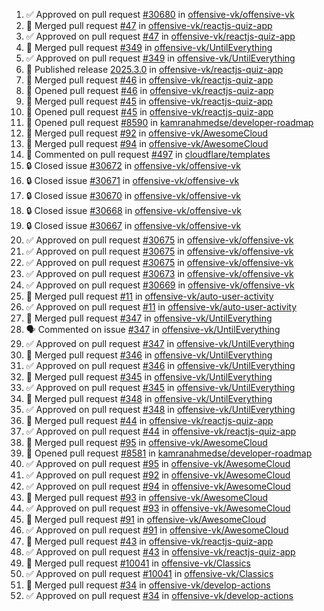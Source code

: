 <!--START_SECTION:activity-->
1. ✅ Approved on pull request [#30680](https://github.com/offensive-vk/offensive-vk/pull/30680) in [offensive-vk/offensive-vk](https://github.com/offensive-vk/offensive-vk)
2. 🎉  Merged pull request [#47](https://github.com/offensive-vk/reactjs-quiz-app/pull/47) in [offensive-vk/reactjs-quiz-app](https://github.com/offensive-vk/reactjs-quiz-app)
3. ✅ Approved on pull request [#47](https://github.com/offensive-vk/reactjs-quiz-app/pull/47) in [offensive-vk/reactjs-quiz-app](https://github.com/offensive-vk/reactjs-quiz-app)
4. 🎉  Merged pull request [#349](https://github.com/offensive-vk/UntilEverything/pull/349) in [offensive-vk/UntilEverything](https://github.com/offensive-vk/UntilEverything)
5. ✅ Approved on pull request [#349](https://github.com/offensive-vk/UntilEverything/pull/349) in [offensive-vk/UntilEverything](https://github.com/offensive-vk/UntilEverything)
6. 🚀 Published release [2025.3.0](https://github.com/offensive-vk/reactjs-quiz-app/releases/tag/2025.3.0) in [offensive-vk/reactjs-quiz-app](https://github.com/offensive-vk/reactjs-quiz-app)
7. 🎉  Merged pull request [#46](https://github.com/offensive-vk/reactjs-quiz-app/pull/46) in [offensive-vk/reactjs-quiz-app](https://github.com/offensive-vk/reactjs-quiz-app)
8. 💪 Opened pull request [#46](https://github.com/offensive-vk/reactjs-quiz-app/pull/46) in [offensive-vk/reactjs-quiz-app](https://github.com/offensive-vk/reactjs-quiz-app)
9. 🎉  Merged pull request [#45](https://github.com/offensive-vk/reactjs-quiz-app/pull/45) in [offensive-vk/reactjs-quiz-app](https://github.com/offensive-vk/reactjs-quiz-app)
10. 💪 Opened pull request [#45](https://github.com/offensive-vk/reactjs-quiz-app/pull/45) in [offensive-vk/reactjs-quiz-app](https://github.com/offensive-vk/reactjs-quiz-app)
11. 💪 Opened pull request [#8590](https://github.com/kamranahmedse/developer-roadmap/pull/8590) in [kamranahmedse/developer-roadmap](https://github.com/kamranahmedse/developer-roadmap)
12. 🎉  Merged pull request [#92](https://github.com/offensive-vk/AwesomeCloud/pull/92) in [offensive-vk/AwesomeCloud](https://github.com/offensive-vk/AwesomeCloud)
13. 🎉  Merged pull request [#94](https://github.com/offensive-vk/AwesomeCloud/pull/94) in [offensive-vk/AwesomeCloud](https://github.com/offensive-vk/AwesomeCloud)
14. 💬 Commented on pull request [#497](https://github.com/cloudflare/templates/pull/497) in [cloudflare/templates](https://github.com/cloudflare/templates)
15. 🔒 Closed issue [#30672](https://github.com/offensive-vk/offensive-vk/issues/30672) in [offensive-vk/offensive-vk](https://github.com/offensive-vk/offensive-vk)
16. 🔒 Closed issue [#30671](https://github.com/offensive-vk/offensive-vk/issues/30671) in [offensive-vk/offensive-vk](https://github.com/offensive-vk/offensive-vk)
17. 🔒 Closed issue [#30670](https://github.com/offensive-vk/offensive-vk/issues/30670) in [offensive-vk/offensive-vk](https://github.com/offensive-vk/offensive-vk)
18. 🔒 Closed issue [#30668](https://github.com/offensive-vk/offensive-vk/issues/30668) in [offensive-vk/offensive-vk](https://github.com/offensive-vk/offensive-vk)
19. 🔒 Closed issue [#30667](https://github.com/offensive-vk/offensive-vk/issues/30667) in [offensive-vk/offensive-vk](https://github.com/offensive-vk/offensive-vk)
20. ✅ Approved on pull request [#30675](https://github.com/offensive-vk/offensive-vk/pull/30675) in [offensive-vk/offensive-vk](https://github.com/offensive-vk/offensive-vk)
21. ✅ Approved on pull request [#30675](https://github.com/offensive-vk/offensive-vk/pull/30675) in [offensive-vk/offensive-vk](https://github.com/offensive-vk/offensive-vk)
22. ✅ Approved on pull request [#30675](https://github.com/offensive-vk/offensive-vk/pull/30675) in [offensive-vk/offensive-vk](https://github.com/offensive-vk/offensive-vk)
23. ✅ Approved on pull request [#30673](https://github.com/offensive-vk/offensive-vk/pull/30673) in [offensive-vk/offensive-vk](https://github.com/offensive-vk/offensive-vk)
24. ✅ Approved on pull request [#30669](https://github.com/offensive-vk/offensive-vk/pull/30669) in [offensive-vk/offensive-vk](https://github.com/offensive-vk/offensive-vk)
25. 🎉  Merged pull request [#11](https://github.com/offensive-vk/auto-user-activity/pull/11) in [offensive-vk/auto-user-activity](https://github.com/offensive-vk/auto-user-activity)
26. ✅ Approved on pull request [#11](https://github.com/offensive-vk/auto-user-activity/pull/11) in [offensive-vk/auto-user-activity](https://github.com/offensive-vk/auto-user-activity)
27. 🎉  Merged pull request [#347](https://github.com/offensive-vk/UntilEverything/pull/347) in [offensive-vk/UntilEverything](https://github.com/offensive-vk/UntilEverything)
28. 🗣 Commented on issue [#347](https://github.com/offensive-vk/UntilEverything/issues/347) in [offensive-vk/UntilEverything](https://github.com/offensive-vk/UntilEverything)
29. ✅ Approved on pull request [#347](https://github.com/offensive-vk/UntilEverything/pull/347) in [offensive-vk/UntilEverything](https://github.com/offensive-vk/UntilEverything)
30. 🎉  Merged pull request [#346](https://github.com/offensive-vk/UntilEverything/pull/346) in [offensive-vk/UntilEverything](https://github.com/offensive-vk/UntilEverything)
31. ✅ Approved on pull request [#346](https://github.com/offensive-vk/UntilEverything/pull/346) in [offensive-vk/UntilEverything](https://github.com/offensive-vk/UntilEverything)
32. 🎉  Merged pull request [#345](https://github.com/offensive-vk/UntilEverything/pull/345) in [offensive-vk/UntilEverything](https://github.com/offensive-vk/UntilEverything)
33. ✅ Approved on pull request [#345](https://github.com/offensive-vk/UntilEverything/pull/345) in [offensive-vk/UntilEverything](https://github.com/offensive-vk/UntilEverything)
34. 🎉  Merged pull request [#348](https://github.com/offensive-vk/UntilEverything/pull/348) in [offensive-vk/UntilEverything](https://github.com/offensive-vk/UntilEverything)
35. ✅ Approved on pull request [#348](https://github.com/offensive-vk/UntilEverything/pull/348) in [offensive-vk/UntilEverything](https://github.com/offensive-vk/UntilEverything)
36. 🎉  Merged pull request [#44](https://github.com/offensive-vk/reactjs-quiz-app/pull/44) in [offensive-vk/reactjs-quiz-app](https://github.com/offensive-vk/reactjs-quiz-app)
37. ✅ Approved on pull request [#44](https://github.com/offensive-vk/reactjs-quiz-app/pull/44) in [offensive-vk/reactjs-quiz-app](https://github.com/offensive-vk/reactjs-quiz-app)
38. 🎉  Merged pull request [#95](https://github.com/offensive-vk/AwesomeCloud/pull/95) in [offensive-vk/AwesomeCloud](https://github.com/offensive-vk/AwesomeCloud)
39. 💪 Opened pull request [#8581](https://github.com/kamranahmedse/developer-roadmap/pull/8581) in [kamranahmedse/developer-roadmap](https://github.com/kamranahmedse/developer-roadmap)
40. ✅ Approved on pull request [#95](https://github.com/offensive-vk/AwesomeCloud/pull/95) in [offensive-vk/AwesomeCloud](https://github.com/offensive-vk/AwesomeCloud)
41. ✅ Approved on pull request [#92](https://github.com/offensive-vk/AwesomeCloud/pull/92) in [offensive-vk/AwesomeCloud](https://github.com/offensive-vk/AwesomeCloud)
42. ✅ Approved on pull request [#94](https://github.com/offensive-vk/AwesomeCloud/pull/94) in [offensive-vk/AwesomeCloud](https://github.com/offensive-vk/AwesomeCloud)
43. 🎉  Merged pull request [#93](https://github.com/offensive-vk/AwesomeCloud/pull/93) in [offensive-vk/AwesomeCloud](https://github.com/offensive-vk/AwesomeCloud)
44. ✅ Approved on pull request [#93](https://github.com/offensive-vk/AwesomeCloud/pull/93) in [offensive-vk/AwesomeCloud](https://github.com/offensive-vk/AwesomeCloud)
45. 🎉  Merged pull request [#91](https://github.com/offensive-vk/AwesomeCloud/pull/91) in [offensive-vk/AwesomeCloud](https://github.com/offensive-vk/AwesomeCloud)
46. ✅ Approved on pull request [#91](https://github.com/offensive-vk/AwesomeCloud/pull/91) in [offensive-vk/AwesomeCloud](https://github.com/offensive-vk/AwesomeCloud)
47. 🎉  Merged pull request [#43](https://github.com/offensive-vk/reactjs-quiz-app/pull/43) in [offensive-vk/reactjs-quiz-app](https://github.com/offensive-vk/reactjs-quiz-app)
48. ✅ Approved on pull request [#43](https://github.com/offensive-vk/reactjs-quiz-app/pull/43) in [offensive-vk/reactjs-quiz-app](https://github.com/offensive-vk/reactjs-quiz-app)
49. 🎉  Merged pull request [#10041](https://github.com/offensive-vk/Classics/pull/10041) in [offensive-vk/Classics](https://github.com/offensive-vk/Classics)
50. ✅ Approved on pull request [#10041](https://github.com/offensive-vk/Classics/pull/10041) in [offensive-vk/Classics](https://github.com/offensive-vk/Classics)
51. 🎉  Merged pull request [#34](https://github.com/offensive-vk/develop-actions/pull/34) in [offensive-vk/develop-actions](https://github.com/offensive-vk/develop-actions)
52. ✅ Approved on pull request [#34](https://github.com/offensive-vk/develop-actions/pull/34) in [offensive-vk/develop-actions](https://github.com/offensive-vk/develop-actions)
<!--END_SECTION:activity-->